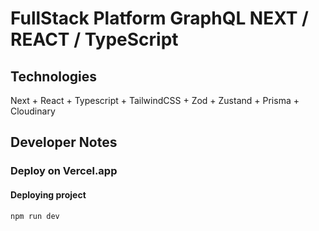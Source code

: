 # FullStack Platform GraphQL NEXT / REACT / TypeScript

## Technologies
Next + React + Typescript + TailwindCSS + Zod + Zustand + Prisma + Cloudinary
## Developer Notes
### Deploy on Vercel.app 

#### Deploying project
```
npm run dev
```
